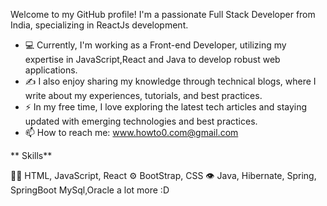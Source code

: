 Welcome to my GitHub profile! I'm a passionate Full Stack Developer from India, specializing in ReactJs development. 

- 💻 Currently, I'm working as a Front-end Developer, utilizing my expertise in JavaScript,React and Java to develop robust web applications.
- ✍️ I also enjoy sharing my knowledge through technical blogs, where I write about my experiences, tutorials, and best practices.
- ⚡ In my free time, I love exploring the latest tech articles and staying updated with emerging technologies and best practices.
- 📫 How to reach me: www.howto0.com@gmail.com


** Skills**

👨‍💻 HTML, JavaScript, React
⚙️ BootStrap, CSS
👁️ Java, Hibernate, Spring, SpringBoot
    MySql,Oracle
a lot more :D

